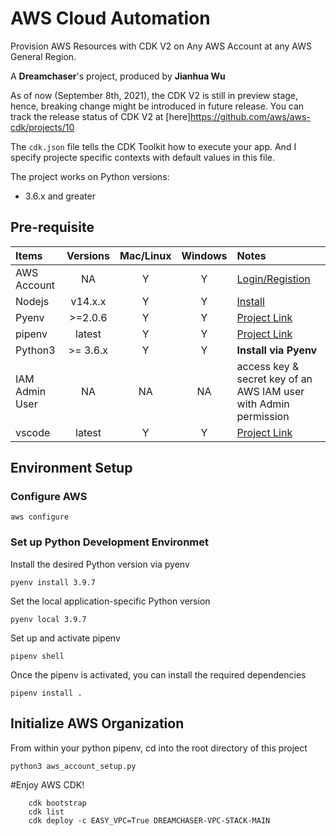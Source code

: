 # AWS Cloud Automation
Provision AWS Resources with CDK V2 on Any AWS Account at any AWS General Region.

A **Dreamchaser**'s project, produced by **Jianhua Wu**

As of now (September 8th, 2021), the CDK V2 is still in preview stage, hence, breaking change might be introduced in future release. You can track the release status of CDK V2 at [here]https://github.com/aws/aws-cdk/projects/10

The `cdk.json` file tells the CDK Toolkit how to execute your app. And I specify projecte specific contexts with default values in this file.

The project works on Python versions:
* 3.6.x and greater


## Pre-requisite
| Items         |   Versions    |   Mac/Linux   |   Windows     |   Notes   |
|:--------------|:-------:|:------------:|:-------:|:-----------------------|
| AWS Account   |       NA      |       Y       |       Y       | [Login/Registion](https://console.aws.amazon.com/) |
| Nodejs        |   v14.x.x     |       Y       |       Y       | [Install](https://nodejs.org/en/download/package-manager/) |
| Pyenv         |   >=2.0.6     |       Y       |       Y       | [Project Link](https://github.com/pyenv/pyenv)    |
| pipenv        |   latest      |       Y       |       Y       | [Project Link](https://pipenv.pypa.io/en/latest/) |
| Python3       |   >= 3.6.x    |       Y       |       Y       | **Install via Pyenv** |
| IAM Admin User|       NA      |       NA      |       NA      |  access key & secret key of an AWS IAM user with Admin permission |
| vscode        |   latest      |       Y       |       Y       | [Project Link](https://code.visualstudio.com/docs/setup/setup-overview)   |


## Environment Setup
### Configure AWS
```
aws configure
```
### Set up Python Development Environmet
Install the desired Python version via pyenv
```    
pyenv install 3.9.7
```
Set the local application-specific Python version
```
pyenv local 3.9.7
```
Set up and activate pipenv
```
pipenv shell
```
Once the pipenv is activated, you can install the required dependencies
```
pipenv install .
```


## Initialize AWS Organization
From within your python pipenv, cd into the root directory of this project
```
python3 aws_account_setup.py
```

#Enjoy AWS CDK!
```
    cdk bootstrap
    cdk list
    cdk deploy -c EASY_VPC=True DREAMCHASER-VPC-STACK-MAIN
```

